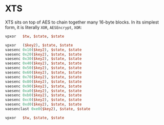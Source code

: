 # XTS

XTS sits on top of AES to chain together many 16-byte blocks. In its
simplest form, it is literally `XOR`, `AESEncrypt`, `XOR`:

```perl
vpxor	$tw, $state, $state

vpxor	($key2), $state, $state
vaesenc	0x10($key2), $state, $state
vaesenc	0x20($key2), $state, $state
vaesenc	0x30($key2), $state, $state
vaesenc	0x40($key2), $state, $state
vaesenc	0x50($key2), $state, $state
vaesenc	0x60($key2), $state, $state
vaesenc	0x70($key2), $state, $state
vaesenc	0x80($key2), $state, $state
vaesenc	0x90($key2), $state, $state
vaesenc	0xa0($key2), $state, $state
vaesenc	0xb0($key2), $state, $state
vaesenc	0xc0($key2), $state, $state
vaesenc	0xd0($key2), $state, $state
vaesenclast	0xe0($key2), $state, $state

vpxor	$tw, $state, $state
```
